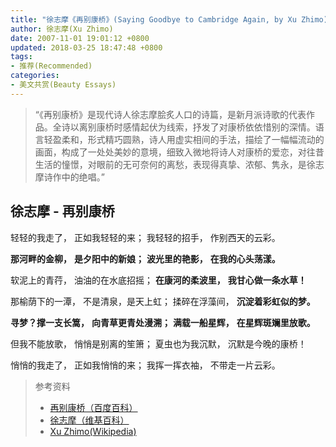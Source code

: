 ```yaml
---
title: "徐志摩《再别康桥》(Saying Goodbye to Cambridge Again, by Xu Zhimo)"
author: 徐志摩(Xu Zhimo)
date: 2007-11-01 19:01:12 +0800
updated: 2018-03-25 18:47:48 +0800
tags:
- 推荐(Recommended)
categories:
- 美文共赏(Beauty Essays)
---
```


> “《再别康桥》是现代诗人徐志摩脍炙人口的诗篇，是新月派诗歌的代表作品。全诗以离别康桥时感情起伏为线索，抒发了对康桥依依惜别的深情。语言轻盈柔和，形式精巧圆熟，诗人用虚实相间的手法，描绘了一幅幅流动的画面，构成了一处处美妙的意境，细致入微地将诗人对康桥的爱恋，对往昔生活的憧憬，对眼前的无可奈何的离愁，表现得真挚、浓郁、隽永，是徐志摩诗作中的绝唱。”

<!-- more -->

## 徐志摩 - 再别康桥

轻轻的我走了，
正如我轻轻的来；
我轻轻的招手，
作别西天的云彩。

**那河畔的金柳，**
**是夕阳中的新娘；**
**波光里的艳影，**
**在我的心头荡漾。**

软泥上的青荇，
油油的在水底招摇；
**在康河的柔波里，**
**我甘心做一条水草！**

那榆荫下的一潭，
不是清泉，是天上虹；
揉碎在浮藻间，
**沉淀着彩虹似的梦。**

**寻梦？撑一支长篙，**
**向青草更青处漫溯；**
**满载一船星辉，**
**在星辉斑斓里放歌。**

但我不能放歌，
悄悄是别离的笙箫；
夏虫也为我沉默，
沉默是今晚的康桥！

悄悄的我走了，
正如我悄悄的来；
我挥一挥衣袖，
不带走一片云彩。


> 参考资料
>    - [再别康桥（百度百科）](https://baike.baidu.com/item/再别康桥/6212)
>    - [徐志摩（维基百科）](https://zh.wikipedia.org/wiki/徐志摩)
>    - [Xu Zhimo(Wikipedia)](https://en.wikipedia.org/wiki/Xu_Zhimo)
